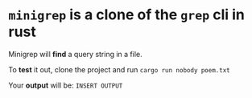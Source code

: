 # `minigrep` is a clone of the `grep` cli in rust

Minigrep will **find** a query string in a file.

To **test** it out, clone the project and run `cargo run nobody poem.txt`

Your **output** will be: `INSERT OUTPUT`
